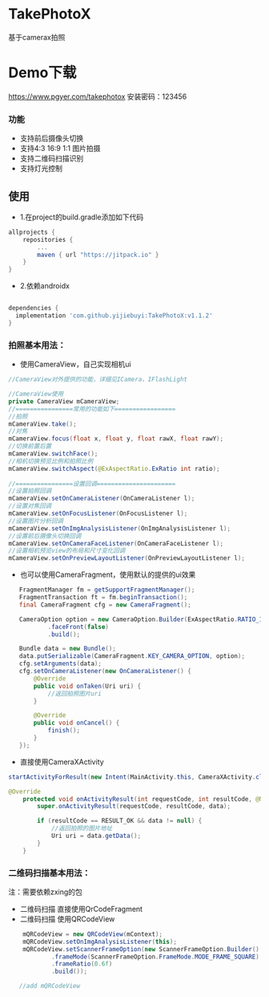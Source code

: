 # TakePhotoX
基于camerax拍照

# Demo下载
https://www.pgyer.com/takephotox
安装密码：123456

### 功能
 - 支持前后摄像头切换
 - 支持4:3 16:9 1:1 图片拍摄
 - 支持二维码扫描识别
 - 支持灯光控制

## 使用
 - 1.在project的build.gradle添加如下代码
```gradle
allprojects {
    repositories {
        ...
        maven { url "https://jitpack.io" }
    }
}
```

 - 2.依赖androidx
```gradle

dependencies {
  implementation 'com.github.yijiebuyi:TakePhotoX:v1.1.2'
}

```

### 拍照基本用法：
- 使用CameraView，自己实现相机ui
```java
//CameraView对外提供的功能，详细见ICamera，IFlashLight

//CameraView使用
private CameraView mCameraView;
//================常用的功能如下=================
//拍照
mCameraView.take();
//对焦
mCameraView.focus(float x, float y, float rawX, float rawY);
//切换前置后置
mCameraView.switchFace();
//相机切换预览比例和拍照比例
mCameraView.switchAspect(@ExAspectRatio.ExRatio int ratio);
    
//================设置回调======================
//设置拍照回调
mCameraView.setOnCameraListener(OnCameraListener l);
//设置对焦回调
mCameraView.setOnFocusListener(OnFocusListener l);    
//设置图片分析回调
mCameraView.setOnImgAnalysisListener(OnImgAnalysisListener l);
//设置前后摄像头切换回调
mCameraView.setOnCameraFaceListener(OnCameraFaceListener l);
//设置相机预览view的布局和尺寸变化回调
mCameraView.setOnPreviewLayoutListener(OnPreviewLayoutListener l);
```



- 也可以使用CameraFragment，使用默认的提供的ui效果
```java
   FragmentManager fm = getSupportFragmentManager();
   FragmentTransaction ft = fm.beginTransaction();
   final CameraFragment cfg = new CameraFragment();

   CameraOption option = new CameraOption.Builder(ExAspectRatio.RATIO_16_9)
           .faceFront(false)
           .build();

   Bundle data = new Bundle();
   data.putSerializable(CameraFragment.KEY_CAMERA_OPTION, option);
   cfg.setArguments(data);
   cfg.setOnCameraListener(new OnCameraListener() {
       @Override
       public void onTaken(Uri uri) {
           //返回拍照图片uri
       }

       @Override
       public void onCancel() {
           finish();
       }
   });
```

- 直接使用CameraXActivity
```java
startActivityForResult(new Intent(MainActivity.this, CameraXActivity.class), 1000);

@Override
    protected void onActivityResult(int requestCode, int resultCode, @Nullable Intent data) {
        super.onActivityResult(requestCode, resultCode, data);

        if (resultCode == RESULT_OK && data != null) {
            //返回拍照的图片地址
            Uri uri = data.getData();
        }
    }
```

### 二维码扫描基本用法：
注：需要依赖zxing的包
- 二维码扫描 直接使用QrCodeFragment
- 二维码扫描 使用QRCodeView
```java
    mQRCodeView = new QRCodeView(mContext);
    mQRCodeView.setOnImgAnalysisListener(this);
    mQRCodeView.setScannerFrameOption(new ScannerFrameOption.Builder()
            .frameMode(ScannerFrameOption.FrameMode.MODE_FRAME_SQUARE)
            .frameRatio(0.6f)
            .build());

   //add mQRCodeView
```

